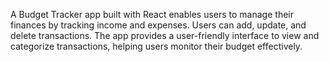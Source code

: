 A Budget Tracker app built with React enables users to manage their finances by tracking income and expenses. Users can add, update, and delete transactions. The app provides a user-friendly interface to view and categorize transactions, helping users monitor their budget effectively.
